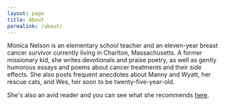 ```yaml
---
layout: page
title: About
permalink: /about/
---
```


Monica Nelson is an elementary school teacher and an eleven-year breast cancer survivor currently living in Charlton, Massachusetts.
A former missionary kid, she writes devotionals and praise poetry, as well as gently humorous essays and poems about cancer treatments and their side effects.
She also posts frequent anecdotes about Manny and Wyatt, her rescue cats, and Wes, her soon to be twenty-five-year-old.

She's also an avid reader and you can see what she recommends
<a href="/reading/">here</a>.
